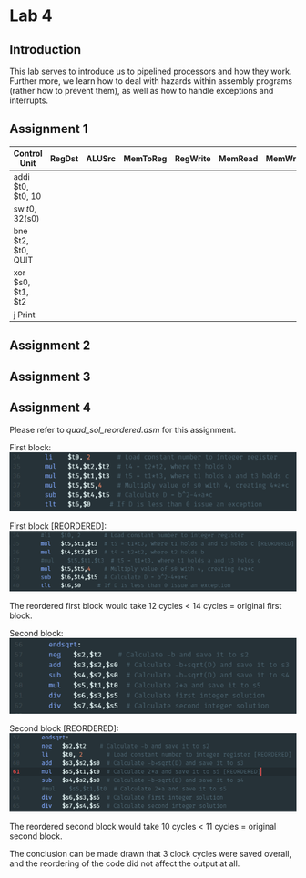 # Lab 4

## Introduction

This lab serves to introduce us to pipelined processors and how they work. Further more, we learn how to deal with hazards within assembly programs
(rather how to prevent them), as well as how to handle exceptions and interrupts.

## Assignment 1
Control Unit  |  RegDst |  ALUSrc | MemToReg  |  RegWrite | MemRead  | MemWrite  | Branch  |  ALUOp |  Jump |
--|---|---|---|---|---|---|---|---|--
addi $t0, $t0, 10  |   |   |   |   |   |   |   |   |  
sw $t0, 32($s0)  |   |   |   |   |   |   |   |   |  
bne $t2, $t0, QUIT  |   |   |   |   |   |   |   |   |  
xor $s0, $t1, $t2  |   |   |   |   |   |   |   |   |  
j Print  |   |   |   |   |   |   |   |   |  

## Assignment 2

## Assignment 3

## Assignment 4

Please refer to *quad_sol_reordered.asm* for this assignment.

First block:  
![First Block](block1.PNG)

First block [REORDERED]:  
![First Block REORDERED](block1new.PNG)

The reordered first block would take 12 cycles < 14 cycles = original first block.

Second block:  
![Second Block](block2.PNG)

Second block [REORDERED]:  
![Second Block REORDERED](block2new.PNG)

The reordered second block would take 10 cycles < 11 cycles = original second block.

The conclusion can be made drawn that 3 clock cycles were saved overall, and the reordering of the code did not affect the output at all.
